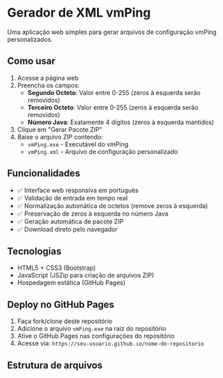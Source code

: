 # Gerador de XML vmPing

Uma aplicação web simples para gerar arquivos de configuração vmPing personalizados.

## Como usar

1. Acesse a página web
2. Preencha os campos:
   - **Segundo Octeto**: Valor entre 0-255 (zeros à esquerda serão removidos)
   - **Terceiro Octeto**: Valor entre 0-255 (zeros à esquerda serão removidos)
   - **Número Java**: Exatamente 4 dígitos (zeros à esquerda mantidos)
3. Clique em "Gerar Pacote ZIP"
4. Baixe o arquivo ZIP contendo:
   - `vmPing.exe` - Executável do vmPing
   - `vmPing.xml` - Arquivo de configuração personalizado

## Funcionalidades

- ✅ Interface web responsiva em português
- ✅ Validação de entrada em tempo real
- ✅ Normalização automática de octetos (remove zeros à esquerda)
- ✅ Preservação de zeros à esquerda no número Java
- ✅ Geração automática de pacote ZIP
- ✅ Download direto pelo navegador

## Tecnologias

- HTML5 + CSS3 (Bootstrap)
- JavaScript (JSZip para criação de arquivos ZIP)
- Hospedagem estática (GitHub Pages)

## Deploy no GitHub Pages

1. Faça fork/clone deste repositório
2. Adicione o arquivo `vmPing.exe` na raiz do repositório
3. Ative o GitHub Pages nas configurações do repositório
4. Acesse via: `https://seu-usuario.github.io/nome-do-repositorio`

## Estrutura de arquivos
